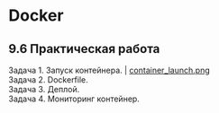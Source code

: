 # Docker
## 9.6 Практическая работа

Задача 1. Запуск контейнера. | [container_launch.png](https://github.com/wafflelios/Python-Advanced/blob/main/mod9/container_launch.png)<br>
Задача 2. Dockerfile.<br>
Задача 3. Деплой.<br>
Задача 4. Мониторинг контейнер.
